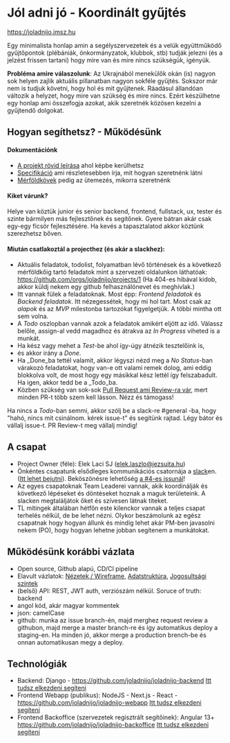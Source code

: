 # Jól adni jó - Koordinált gyűjtés

https://joladnijo.jmsz.hu

Egy minimalista honlap amin a segélyszervezetek és a velük együttműködő gyűjtőpontok (plébániák, önkormányzatok, klubbok, stb) tudják jelezni (és a jelzést frissen tartani) hogy mire van és mire nincs szükségük, igényük.

__Probléma amire válaszolunk__: Az Ukrajnából menekülők okán (is) nagyon sok helyen zajlik aktuális pillanatban nagyon sokféle gyűjtés. Sokszor már nem is tudjuk követni, hogy hol és mit gyűjtenek. Ráadásul állandóan változik a helyzet, hogy mire van szükség és mire nincs. Ezért készülhetne egy honlap ami összefogja azokat, akik szeretnék közösen kezelni a gyűjtendő dolgokat.

## Hogyan segíthetsz? - Működésünk
#### Dokumentációnk
* [A projekt rövid leírása](specifikacio/vizio.md) ahol képbe kerülhetsz
* [Specifikáció](specifikacio/specifikacio.md) ami részletesebben írja, mit hogyan szeretnénk látni
* [Mérföldkövek](specifikacio/specifikacio.md) pedig az ütemezés, mikorra szeretnénk

#### Kiket várunk?
Helye van köztük junior és senior backend, frontend, fullstack, ux, tester és szinte bármilyen más fejlesztőnek és segítőnek. Gyere bátran akár csak egy-egy fícsör fejlesztésére. Ha kevés a tapasztalatod akkor köztünk szerezhetsz bőven.

#### Miután csatlakoztál a projecthez (és akár a slackhez):
- Aktuális feladatok, todolist, folyamatban lévő történések és a következő mérföldkőig tartó feladatok mint a szervezeti oldalunkon láthatóak: https://github.com/orgs/joladnijo/projects/1 (Ha 404-es hibával kidob, akkor küldj nekem egy github felhasználónevet és meghívlak.)
- Itt vannak fülek a feladatoknak. Most épp: _Frontend feladatok_ és _Backend feladatok_. Itt nézegessétek, hogy mi hol tart. Most csak az _alapok_ és az _MVP_ milestonba tartozókat figyelgetjük. A többi mintha ott sem volna.
- A _Todo_ oszlopban vannak azok a feladatok amikért eljött az idő. Válassz belőle, assign-al vedd magadhoz és átrakva az _In Progress_ viheted is a munkát.
- Ha kész vagy mehet a _Test_-be ahol így-úgy átnézik tesztelőink is, 
- és akkor irány a _Done_.
- Ha _Done_ba tettél valamit, akkor légyszi nézd meg a _No Status_-ban várakozó feladatokat, hogy van-e ott valami remek dolog, ami eddig blokkolva volt, de most hogy egy másikkal kész lettél így felszabadult. Ha igen, akkor tedd be a _Todo_ba.
- Közben szükség van sok-sok [Pull Request ami Review-ra vár](https://github.com/pulls?q=is%3Aopen+is%3Apr+archived%3Afalse+user%3Ajoladnijo+), mert minden PR-t több szem kell lásson. Nézz és támogass!

Ha nincs a _Todo_-ban semmi, akkor szólj be a slack-re #general -ba, hogy "hahó, nincs mit csinálnom. kérek issue-t" és segítünk rajtad. 
Légy bátor és vállalj issue-t.
PR Review-t meg vállalj mindig!

## A csapat
- Project Owner (féle): Elek Laci SJ (elek.laszlo@jezsuita.hu)
- Önkéntes csapatunk elsődleges kommunikációs csatornája a [slack](https://joladnijo.slack.com/)en. ([Itt lehet bejutni](https://join.slack.com/t/jladnij/shared_invite/zt-14o2v6u1d-E3XUeqiP3IZAmPFIgxLqvw)). Beköszönésre lehetőség [a #4-es issunál](../../issues/4)!
- Az egyes csapatoknak Team Leaderei vannak, akik koordinálják és következő lépéseket és döntéseket hoznak a maguk területeink. A slacken megtaláljátok őket és szívesen látnak titeket.
- TL mítingek általában hétfőn este kilenckor vannak a teljes csapat terhelés nélkül, de be lehet nézni. Olykor beszámolunk az egész csapatnak hogy hogyan állunk és mindig lehet akár PM-ben javasolni nekem (PO), hogy hogyan lehetne jobban segítenem a munkátokat.

## Működésünk korábbi vázlata
* Open source, Github alapú, CD/CI pipeline
* Elavult vázlatok: [Nézetek / Wireframe](wireframes.md), [Adatstruktúra](adatstruktura.md), [Jogosultsági szintek](jogosultsagok.md)
* (belső) API: REST, JWT auth, verziószám nélkül. Soruce of truth: backend
* angol kód, akár magyar kommentek
* json: camelCase
* github: munka az issue branch-én, majd merghez request review a githubon, majd merge a master branch-re és így automatikus deploy a staging-en. Ha minden jó, akkor merge a production brench-be és onnan automatikusan megy a deploy.

## Technológiák

* Backend: Django - https://github.com/joladnijo/joladnijo-backend [Itt tudsz elkezdeni segíteni](https://github.com/joladnijo/joladnijo-backend/issues)
* Frontend Webapp (publikus): NodeJS - Next.js - React - https://github.com/joladnijo/joladnijo-webapp [Itt tudsz elkezdeni segíteni](https://github.com/joladnijo/joladnijo-webapp/issues)
* Frontend Backoffice (szervezetek regisztrált segítőinek): Angular 13+ https://github.com/joladnijo/joladnijo-backoffice [Itt tudsz elkezdeni segíteni](https://github.com/joladnijo/joladnijo-backoffice/blob/main/docs/contributing.md)

